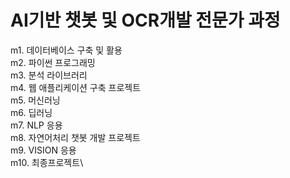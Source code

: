 # AI기반 챗봇 및 OCR개발 전문가 과정
  m1. 데이터베이스 구축 및 활용\
  m2. 파이썬 프로그래밍\
  m3. 분석 라이브러리\
  m4. 웹 애플리케이션 구축 프로젝트\
  m5. 머신러닝\
  m6. 딥러닝\
  m7. NLP 응용\
  m8. 자연어처리 챗봇 개발 프로젝트\
  m9. VISION 응용\
  m10. 최종프로젝트\

